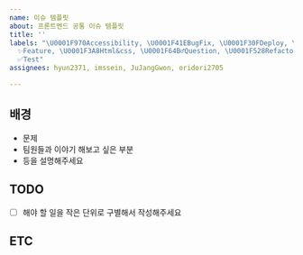 ```yaml
---
name: 이슈 템플릿
about: 프론트엔드 공통 이슈 템플릿
title: ''
labels: "\U0001F970Accessibility, \U0001F41EBugFix, \U0001F30FDeploy, \U0001F4C3Docs,
  ✨Feature, \U0001F3A8Html&css, \U0001F64B‍♂️Question, \U0001F528Refactor, ⚙Setting,
  ✅Test"
assignees: hyun2371, imssein, JuJangGwon, oridori2705

---
```


## 배경

- 문제
- 팀원들과 이야기 해보고 싶은 부분
- 등을 설명해주세요

## TODO

- [ ] 해야 할 일을 작은 단위로 구별해서 작성해주세요


## ETC
